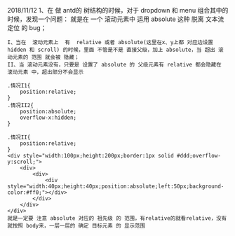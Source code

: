 2018/11/12
1、在 做 antd的 树结构的时候，对于 dropdown 和 menu 组合其中的时候，发现一个问题：
    就是在 一个 滚动元素中 运用 absolute 这种 脱离 文本流定位 的 bug；

    I、当在  滚动元素上  有  relative 或者 absolute(这里在x、y上都 对应边设置 hidden 和 scroll) 的时候，里面 不管是不是 直接父级，加上 absolute，当 超出 滚动元素的 范围 就会被 隐藏；
    II、当 滚动元素没有，只要是 设置了 absolute 的 父级元素有 relative 都会隐藏在 滚动元素 中，超出部分不会显示

    .情况I1{
        position:relative;
    }
    .情况II2{
        position:absolute;
        overflow-x:hidden;
    }

    .情况II{
        position:relative;
    }
    <div style="width:100px;height:200px;border:1px solid #ddd;overflow-y:scroll;">
        <div>
            <div>
                <div style="width:40px;height:40px;position:absolute;left:50px;background-color:#ff0;"></div>
            </div>
        </div>
    </div>
    就是一定要 注意 absolute 对应的 祖先级 的 范围，有relative的就看relative，没有就按照 body来，一层一层的 确定 目标元素 的 显示范围